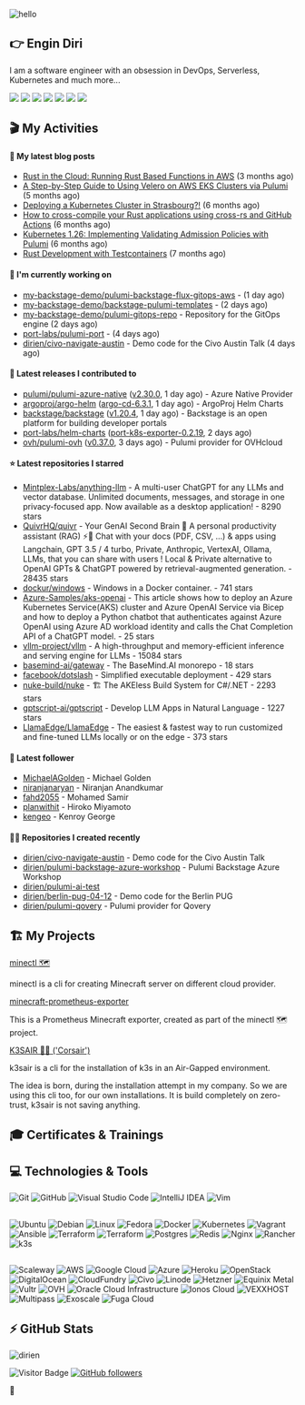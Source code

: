 ![hello](https://media.giphy.com/media/3ornk57KwDXf81rjWM/giphy.gif)

## 👉 Engin Diri

I am a software engineer with an obsession in DevOps, Serverless, Kubernetes and much more...

[![](https://img.shields.io/badge/-@__ediri-000000?style=for-the-badge&logo=X&logoColor=ffffff)](https://x.com/_ediri)
[![](https://img.shields.io/badge/engin--diri-0A66C2?style=for-the-badge&logo=linkedin&logoColor=#0A66C2)](https://www.linkedin.com/in/engin-diri/)
[![](https://img.shields.io/badge/@_ediri@cloud--native.social-6364FF?style=for-the-badge&logo=mastodon&logoColor=white)](https://cloud-native.social/@_ediri)
[![](https://img.shields.io/badge/-@dirien-%23181717?style=for-the-badge&logo=github)](https://github.com/dirien)
[![](https://img.shields.io/badge/-blog.ediri.io-2962FF?style=for-the-badge&logo=hashnode&logoColor=white)](https://blog.ediri.io/)
[![](https://img.shields.io/badge/dirien-003366?style=for-the-badge&logo=linuxfoundation&logoColor=white)](https://openprofile.dev/profile/dirien)
[![](https://img.shields.io/badge/-@__ediri-E4405F?style=for-the-badge&logo=instagram&logoColor=white)](https://www.instagram.com/_ediri/)

## 🎬 My Activities

#### 📖 My latest blog posts
- [Rust in the Cloud: Running Rust Based Functions in AWS](https://blog.ediri.io/rust-in-the-cloud-running-rust-based-functions-in-aws) (3 months ago)
- [A Step-by-Step Guide to Using Velero on AWS EKS Clusters via Pulumi](https://blog.ediri.io/a-step-by-step-guide-to-using-velero-on-aws-eks-clusters-via-pulumi) (5 months ago)
- [Deploying a Kubernetes Cluster in Strasbourg?!](https://blog.ediri.io/deploying-a-kubernetes-cluster-in-strasbourg) (6 months ago)
- [How to cross-compile your Rust applications using cross-rs and GitHub Actions](https://blog.ediri.io/how-to-cross-compile-your-rust-applications-using-cross-rs-and-github-actions) (6 months ago)
- [Kubernetes 1.26: Implementing Validating Admission Policies with Pulumi](https://blog.ediri.io/kubernetes-126-implementing-validating-admission-policies-with-pulumi) (6 months ago)
- [Rust Development with Testcontainers](https://blog.ediri.io/rust-development-with-testcontainers) (7 months ago)

#### 👷 I'm currently working on

- [my-backstage-demo/pulumi-backstage-flux-gitops-aws](https://github.com/my-backstage-demo/pulumi-backstage-flux-gitops-aws) -  (1 day ago)
- [my-backstage-demo/backstage-pulumi-templates](https://github.com/my-backstage-demo/backstage-pulumi-templates) -  (2 days ago)
- [my-backstage-demo/pulumi-gitops-repo](https://github.com/my-backstage-demo/pulumi-gitops-repo) - Repository for the GitOps engine (2 days ago)
- [port-labs/pulumi-port](https://github.com/port-labs/pulumi-port) -  (4 days ago)
- [dirien/civo-navigate-austin](https://github.com/dirien/civo-navigate-austin) - Demo code for the Civo Austin Talk (4 days ago)

#### 🚀 Latest releases I contributed to

- [pulumi/pulumi-azure-native](https://github.com/pulumi/pulumi-azure-native) ([v2.30.0](https://github.com/pulumi/pulumi-azure-native/releases/tag/v2.30.0), 1 day ago) - Azure Native Provider
- [argoproj/argo-helm](https://github.com/argoproj/argo-helm) ([argo-cd-6.3.1](https://github.com/argoproj/argo-helm/releases/tag/argo-cd-6.3.1), 1 day ago) - ArgoProj Helm Charts
- [backstage/backstage](https://github.com/backstage/backstage) ([v1.20.4](https://github.com/backstage/backstage/releases/tag/v1.20.4), 1 day ago) - Backstage is an open platform for building developer portals
- [port-labs/helm-charts](https://github.com/port-labs/helm-charts) ([port-k8s-exporter-0.2.19](https://github.com/port-labs/helm-charts/releases/tag/port-k8s-exporter-0.2.19), 2 days ago)
- [ovh/pulumi-ovh](https://github.com/ovh/pulumi-ovh) ([v0.37.0](https://github.com/ovh/pulumi-ovh/releases/tag/v0.37.0), 3 days ago) - Pulumi provider for OVHcloud

#### ⭐ Latest repositories I starred

- [Mintplex-Labs/anything-llm](https://github.com/Mintplex-Labs/anything-llm) - A multi-user ChatGPT for any LLMs and vector database. Unlimited documents, messages, and storage in one privacy-focused app. Now available as a desktop application! - 8290 stars
- [QuivrHQ/quivr](https://github.com/QuivrHQ/quivr) - Your GenAI Second Brain 🧠  A personal productivity assistant (RAG) ⚡️🤖 Chat with your docs (PDF, CSV, ...)  &amp; apps using Langchain, GPT 3.5 / 4 turbo, Private, Anthropic, VertexAI, Ollama, LLMs, that you can share with users !  Local &amp; Private alternative to OpenAI GPTs &amp; ChatGPT powered by retrieval-augmented generation. - 28435 stars
- [dockur/windows](https://github.com/dockur/windows) - Windows in a Docker container. - 741 stars
- [Azure-Samples/aks-openai](https://github.com/Azure-Samples/aks-openai) - This article shows how to deploy an Azure Kubernetes Service(AKS) cluster and Azure OpenAI Service via Bicep and how to deploy a Python chatbot that authenticates against Azure OpenAI using Azure AD workload identity and calls the Chat Completion API of a ChatGPT model.  - 25 stars
- [vllm-project/vllm](https://github.com/vllm-project/vllm) - A high-throughput and memory-efficient inference and serving engine for LLMs - 15084 stars
- [basemind-ai/gateway](https://github.com/basemind-ai/gateway) - The BaseMind.AI monorepo - 18 stars
- [facebook/dotslash](https://github.com/facebook/dotslash) - Simplified executable deployment - 429 stars
- [nuke-build/nuke](https://github.com/nuke-build/nuke) - 🏗 The AKEless Build System for C#/.NET - 2293 stars
- [gptscript-ai/gptscript](https://github.com/gptscript-ai/gptscript) - Develop LLM Apps in Natural Language - 1227 stars
- [LlamaEdge/LlamaEdge](https://github.com/LlamaEdge/LlamaEdge) - The easiest &amp; fastest way to run customized and fine-tuned LLMs locally or on the edge - 373 stars

#### 👥 Latest follower

- [MichaelAGolden](https://github.com/MichaelAGolden) - Michael Golden
- [niranjanaryan](https://github.com/niranjanaryan) - Niranjan Anandkumar
- [fahd2055](https://github.com/fahd2055) - Mohamed Samir
- [planwithit](https://github.com/planwithit) - Hiroko Miyamoto
- [kengeo](https://github.com/kengeo) - Kenroy George

#### 👨‍💻 Repositories I created recently

- [dirien/civo-navigate-austin](https://github.com/dirien/civo-navigate-austin) - Demo code for the Civo Austin Talk
- [dirien/pulumi-backstage-azure-workshop](https://github.com/dirien/pulumi-backstage-azure-workshop) - Pulumi Backstage Azure Workshop
- [dirien/pulumi-ai-test](https://github.com/dirien/pulumi-ai-test)
- [dirien/berlin-pug-04-12](https://github.com/dirien/berlin-pug-04-12) - Demo code for the Berlin PUG
- [dirien/pulumi-qovery](https://github.com/dirien/pulumi-qovery) - Pulumi provider for Qovery


## 🏗️ My Projects
[minectl 🗺](https://github.com/dirien/minectl)

minectl is a cli for creating Minecraft server on different cloud provider.

[minecraft-prometheus-exporter](https://github.com/dirien/minecraft-prometheus-exporter)

This is a Prometheus Minecraft exporter, created as part of the minectl 🗺 project.

[K3SAIR 🏴‍☠️️ ('Corsair')](https://github.com/dirien/k3sair-cli)

k3sair is a cli for the installation of k3s in an Air-Gapped environment.

The idea is born, during the installation attempt in my company. So we are using this cli too, for our own
installations. It is build completely on zero-trust, k3sair is not saving anything.

## 🎓 Certificates & Trainings

<!--START_SECTION:badges-->
<!--END_SECTION:badges-->

## 💻 Technologies & Tools

![Git](https://img.shields.io/badge/git-%23F05033.svg?style=for-the-badge&logo=git&logoColor=white)
![GitHub](https://img.shields.io/badge/github-%23121011.svg?style=for-the-badge&logo=github&logoColor=white)
![Visual Studio Code](https://img.shields.io/badge/VisualStudioCode-0078d7.svg?style=for-the-badge&logo=visual-studio-code&logoColor=white)
![IntelliJ IDEA](https://img.shields.io/badge/IntelliJIDEA-000000.svg?style=for-the-badge&logo=intellij-idea&logoColor=white)
![Vim](https://img.shields.io/badge/VIM-%2311AB00.svg?style=for-the-badge&logo=vim&logoColor=white)

##

![Ubuntu](https://img.shields.io/badge/Ubuntu-E95420?style=for-the-badge&logo=ubuntu&logoColor=white)
![Debian](https://img.shields.io/badge/Debian-D70A53?style=for-the-badge&logo=debian&logoColor=white)
![Linux](https://img.shields.io/badge/Linux-FCC624?style=for-the-badge&logo=linux&logoColor=black)
![Fedora](https://img.shields.io/badge/Fedora-294172?style=for-the-badge&logo=fedora&logoColor=white)
![Docker](https://img.shields.io/badge/docker-0db7ed.svg?style=for-the-badge&logo=docker&logoColor=white)
![Kubernetes](https://img.shields.io/badge/kubernetes-326ce5.svg?style=for-the-badge&logo=kubernetes&logoColor=white)
![Vagrant](https://img.shields.io/badge/vagrant-1563FF.svg?style=for-the-badge&logo=vagrant&logoColor=white)
![Ansible](https://img.shields.io/badge/ansible-1A1918.svg?style=for-the-badge&logo=ansible&logoColor=white)
![Terraform](https://img.shields.io/badge/terraform-5835CC.svg?style=for-the-badge&logo=terraform&logoColor=white)
![Terraform](https://img.shields.io/badge/pulumi-8A3391.svg?style=for-the-badge&logo=pulumi&logoColor=white)
![Postgres](https://img.shields.io/badge/postgres-316192.svg?style=for-the-badge&logo=postgresql&logoColor=white)
![Redis](https://img.shields.io/badge/redis-DD0031.svg?style=for-the-badge&logo=redis&logoColor=white)
![Nginx](https://img.shields.io/badge/nginx-009639.svg?style=for-the-badge&logo=nginx&logoColor=white)
![Rancher](https://img.shields.io/badge/rancher-0075A8.svg?style=for-the-badge&logo=rancher&logoColor=white)
![k3s](https://img.shields.io/badge/k3s-FFC61C.svg?style=for-the-badge&logo=&logoColor=white)

##

![Scaleway](https://img.shields.io/badge/SCALEWAY-4f0599.svg?style=for-the-badge&logo=scaleway&logoColor=white)
![AWS](https://img.shields.io/badge/AWS-FF9900.svg?style=for-the-badge&logo=amazon-aws&logoColor=white)
![Google Cloud](https://img.shields.io/badge/GoogleCloud-4285F4.svg?style=for-the-badge&logo=google-cloud&logoColor=white)
![Azure](https://img.shields.io/badge/azure-0078D4.svg?style=for-the-badge&logo=microsoft-azure&logoColor=white)
![Heroku](https://img.shields.io/badge/heroku-430098.svg?style=for-the-badge&logo=heroku&logoColor=white)
![OpenStack](https://img.shields.io/badge/Openstack-f01742.svg?style=for-the-badge&logo=openstack&logoColor=white)
![DigitalOcean](https://img.shields.io/badge/DigitalOcean-0080FF.svg?style=for-the-badge&logo=DigitalOcean&logoColor=white)
![CloudFundry](https://img.shields.io/badge/CloudFoundry-0C9ED5.svg?style=for-the-badge&logo=cloudfoundry&logoColor=white)
![Civo](https://img.shields.io/badge/civo-239DFF.svg?style=for-the-badge&logo=civo&logoColor=white)
![Linode](https://img.shields.io/badge/linode-00A95C?style=for-the-badge&logo=linode&logoColor=white)
![Hetzner](https://img.shields.io/badge/hetzner-d50c2d?style=for-the-badge&logo=hetzner&logoColor=white)
![Equinix Metal](https://img.shields.io/badge/equinix--metal-d10810?style=for-the-badge&logo=equinixmetal&logoColor=white)
![Vultr](https://img.shields.io/badge/vultr-007BFC?style=for-the-badge&logo=vultr&logoColor=white)
![OVH](https://img.shields.io/badge/ovh-123F6D?style=for-the-badge&logo=ovh&logoColor=white)
![Oracle Cloud Infrastructure](https://img.shields.io/badge/Oracle_Cloud_Infrastructure-F80000?style=for-the-badge&logo=oracle&logoColor=white)
![Ionos Cloud](https://img.shields.io/badge/ionos--cloud-003D8F?style=for-the-badge&logo=ionos&logoColor=white)
![VEXXHOST](https://img.shields.io/badge/VEXXHOST-2A1659?style=for-the-badge&logo=vexxhost&logoColor=white)
![Multipass](https://img.shields.io/badge/Multipass-E95420?style=for-the-badge&logo=ubuntu&logoColor=white)
![Exoscale](https://img.shields.io/badge/Exoscale-DA291C?style=for-the-badge&logo=exoscale&logoColor=white)
![Fuga Cloud](https://img.shields.io/badge/fuga_cloud-242F4B?style=for-the-badge&logo=fugacloud&logoColor=white)

## ⚡ GitHub Stats

![dirien](https://github-readme-stats.vercel.app/api?username=dirien&show_icons=true&count_private=true&theme=dracula)

![Visitor Badge](https://visitor-badge.laobi.icu/badge?page_id=dirien)
[![GitHub followers](https://img.shields.io/github/followers/dirien.svg?style=social&label=Follow&maxAge=2592000)](https://github.com/dirien?tab=followers)

🧿
